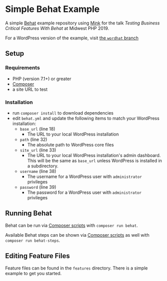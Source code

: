 # Simple Behat Example

A simple [Behat](http://behat.org/en/latest/) example repository using [Mink](http://mink.behat.org) for the talk _Testing Business Critical Features With Behat_ at Midwest PHP 2019.

For a WordPress version of the example, visit [the `wordhat` branch](https://github.com/ataylorme/simple-behat-example/tree/wordhat)

## Setup

### Requirements

* PHP (version 7.1+) or greater
* [Composer](https://getcomposer.org/)
* a site URL to test

### Installation

* run `composer install` to download dependencies
* edit `behat.yml` and update the following items to match your WordPress installation:
  * `base_url` (line 18)
    * The URL to your local WordPress installation
  * `path` (line 32)
    * The absolute path to WordPress core files
  * `site_url` (line 33)
    * The URL to your local WordPress installation's admin dashboard. This will be the same as `base_url` unless WordPress is installed in a subdirectory.
  * `username` (line 38)
    * The username for a WordPress user with `administrator` privileges
  * `password` (line 39)
    * The password for a WordPress user with `administrator` privileges

## Running Behat

Behat can be run via [Composer scripts](https://getcomposer.org/doc/articles/scripts.md) with `composer run behat`.

Available Behat steps can be shown via [Composer scripts](https://getcomposer.org/doc/articles/scripts.md) as well with `composer run behat-steps`.

## Editing Feature Files

Feature files can be found in the `features` directory. There is a simple example to get you started.